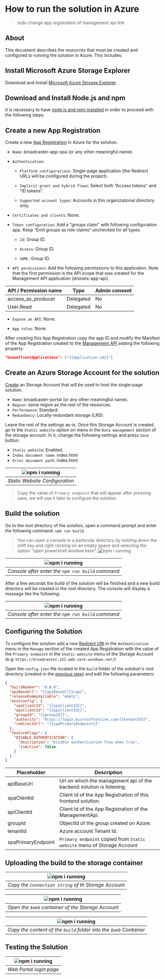 # How to run the solution in Azure

> todo
> change app registration of management api link

## About
This document describes the resources that must be created and configured to running the solution in Azure. This includes:

## Install Microsoft Azure Storage Explorer
Download and Install [Microsoft Azure Storage Explorer](https://azure.microsoft.com/en-us/features/storage-explorer/)

## Download and Install Node.js and npm
It is necessary to have [node.js and npm installed](../common/install_node_and_npm.md) in order to proceed with the following steps.

## Create a new App Registration

Create a new [App Registration](https://docs.microsoft.com/en-us/azure/active-directory/develop/quickstart-register-app) in Azure for the solution.

* `Name`: broadcaster-app-spa (or any other meaningful name). 

* `Authentication`: 

  * `Platform configurations`: Single-page application (the Redirect URLs will be configured during the project). 

  * `Implicit grant and hybrid flows`: Select both “Access tokens” and “ID tokens”. 

  * `Supported account types`: Accounts in this organizational directory only. 

* `Certificates and clients`: None. 

* `Token configuration`: Add a “groups claim” with following configuration app. Keep “Emit groups as role claims” unchecked for all types. 

  * `Id`: Group ID. 

  * `Access`: Group ID. 

  * `SAML`: Group ID. 

* `API permissions`: Add the following permissions to this application. Note that the first permission is the API scope that was created for the Management API application (dronetx-app-api). 


API / Permission name | Type | Admin consent
---------|----------|---------
 access_as_producer | Delegated | No
 User.Read  | Delegated | No


* `Expose an API`: None. 

* `App roles`: None. 

After creating this App Registration copy the app ID and modify the Manifest of the App Registration created to the [Management API](https://github.com/microsoft/Teams-Broadcast-Extension/blob/documentation/docs/how-to-run-the-solution-in-azure/app_registrations.md#how-to-setup-management-api-application-registration) adding the following property: 

 
```json
"knownClientApplications": ["{{application-id}}"] 
```

## Create an Azure Storage Account for the solution

[Create](https://docs.microsoft.com/en-us/azure/storage/common/storage-account-create?tabs=azure-portal) an Storage Account that will be used to host the single-page solution. 

- `Name`: broadcaster-portal (or any other meaningful name). 
- `Region`: same region as the rest of the resources. 
- `Performance`: Standard. 
- `Redundancy`: Locally-redundant storage (LRS). 

Leave the rest of the settings as-is. Once this Storage Account is created, go to the `Static website` option on menu in the `Data management` section of the storage account. In it, change the following settings and press `Save` button: 

- `Static website`: Enabled. 
- `Index document name`: index.html 
- `Error document path`: index.html 

|![npm i running](images/static_website.png)|
|:--:|
|*Static Website Configuration*|

>Copy the value of `Primary endpoint` that will appear after pressing save, we will use it later to configure the solution.

## Build the solution

Go to the root directory of the solution, open a command prompt and enter the following command: `npm run build`.

>You can open a console in a particular directory by holding down the shift key and right clicking on an empty space and selecting the option "open powershell window here".
>![npm i running](images/open_console.png)


|![npm i running](images/build.png)|
|:--:|
|*Console after enter the `npm run build` command*|

After a few seconds the build of the solution will be finished and a new build directory will be created in the root directory. The console will display a message like the following:

|![npm i running](images/build_finished.png)|
|:--:|
|*Console after enter the `npm run build` command*|

## Configuring the Solution

To configure the solution add a new [Redirect URI](https://docs.microsoft.com/en-us/azure/active-directory/develop/quickstart-register-app#add-a-redirect-uri) in the `Authentication` menu in the `Manage` section of the created App Registration with the value of the `Primary endpoint` in the `Static website` menu of the Storage Account (e.g: `https://broadcaster.z22.web.core.windows.net/`)

Open the `config.json` file located in the `build` folder of the solution's root directory (created in the [previous step](#build-the-solution)) and edit the following parameters:

```json
{
  "buildNumber": "0.0.0",
  "apiBaseUrl": "{{apiBaseUrl}}/api",
  "releaseDummyVariable": "empty",
  "msalConfig": {
    "spaClientId": "{{spaClientId}}",
    "apiClientId": "{{apiClientId}}",
    "groupId": "{{groupId}}",
    "authority": "https://login.microsoftonline.com/{{tenantId}}",
    "redirectUrl": "{{spaPrimaryEndpoint}}"
  },
  "featureFlags": {
    "DISABLE_AUTHENTICATION": {
      "description": "Disable authentication flow when true",
      "isActive": false
    }
  }
}

```


Placeholder | Description 
---------|----------
 apiBaseUrl | Url on which the management api of the backend solution is listening.
 spaClientId | Client Id of the App Registration of this frontend solution.
 apiClientId | Client Id of the App Registration of the ManagementApi. 
 groupId | ObjectId of the group created on Azure. 
 tenantId | Azure account Tenant Id.
 spaPrimaryEndpoint | `Primary endpoint` copied from `Static website` menu of Storage Account

## Uploading the build to the storage container

|![npm i running](images/connection_string.png)|
|:--:|
|*Copy the `Connection string` of th Storage Account*|


|![npm i running](images/storage_explorer.png)|
|:--:|
|*Open the `$web` container of the Storage Account*|

|![npm i running](images/upload_build.png)|
|:--:|
|*Copy the content of the `build` folder into the `$web` Container*|



## Testing the Solution

|![npm i running](imagees/../images/web_portal_login.png)|
|:--:|
|*Web Portal login page*|